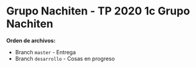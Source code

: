# Grupo Nachiten - TP 2020 1c Grupo Nachiten

**Orden de archivos:**
* Branch `master` - Entrega
* Branch `desarrollo` - Cosas en progreso
